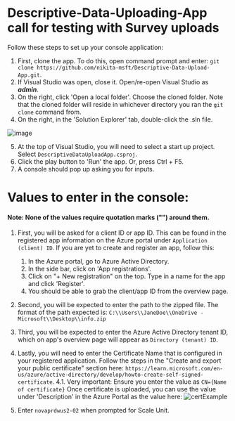 # Descriptive-Data-Uploading-App call for testing with Survey uploads

Follow these steps to set up your console application:
1. First, clone the app. To do this, open command prompt and enter: ```git clone https://github.com/nikita-msft/Descriptive-Data-Upload-App.git```.
2. If Visual Studio was open, close it. Open/re-open Visual Studio as ***admin***.
3. On the right, click 'Open a local folder'. Choose the cloned folder. Note that the cloned folder will reside in whichever directory you ran the ```git clone``` command from.
4. On the right, in the 'Solution Explorer' tab, double-click the .sln file. 

![image](https://user-images.githubusercontent.com/104855063/226287813-4df8c428-19bb-4f95-b116-e585db82a171.png)

5. At the top of Visual Studio, you will need to select a start up project. Select ```DescriptiveDataUploadApp.csproj```.
6. Click the play button to 'Run' the app. Or, press Ctrl + F5.
7. A console should pop up asking you for inputs.

# Values to enter in the console:

#### __Note__: None of the values require quotation marks ("") around them.

1. First, you will be asked for a client ID or app ID. This can be found in the registered app information on the Azure portal under ```Application (client) ID```.
   If you are yet to create and register an app, follow this:

    1. In the Azure portal, go to Azure Active Directory.
    2. In the side bar, click on 'App registrations'.
    3. Click on "+ New registration" on the top. Type in a name for the app and click 'Register'.
    4. You should be able to grab the client/app ID from the overview page.
2. Second, you will be expected to enter the path to the zipped file. The format of the path expected is:
 ```C:\\Users\\JaneDoe\\OneDrive - Microsoft\\Desktop\\info.zip```
3. Third, you will be expected to enter the Azure Active Directory tenant ID, which on app's overview page will appear as ```Directory (tenant) ID```.
4. Lastly, you will need to enter the Certificate Name that is configured in your registered application. Follow the steps in the "Create and export your public certificate" section here: ```https://learn.microsoft.com/en-us/azure/active-directory/develop/howto-create-self-signed-certificate```.
4.1. Very important: Ensure you enter the value as  ```CN={Name of certificate}```
Once certificate is uploaded, you can use the value under 'Description' in the Azure Portal as the value here:
![certExample](https://user-images.githubusercontent.com/104855063/227007691-2ec0bfa5-e0db-4802-aa64-1c6530556f34.png)
5. Enter  ```novaprdwus2-02``` when prompted for Scale Unit.
